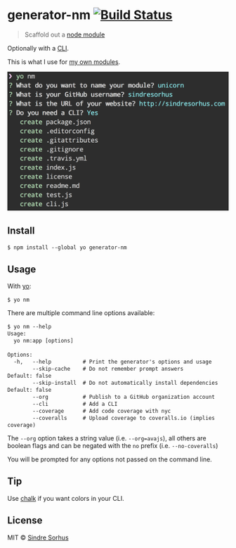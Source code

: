 # generator-nm [![Build Status](https://travis-ci.org/sindresorhus/generator-nm.svg?branch=master)](https://travis-ci.org/sindresorhus/generator-nm)

> Scaffold out a [node module](https://github.com/sindresorhus/node-module-boilerplate)

Optionally with a [CLI](http://en.wikipedia.org/wiki/Command-line_interface).

This is what I use for [my own modules](https://www.npmjs.com/~sindresorhus).

![](screenshot.png)


## Install

```
$ npm install --global yo generator-nm
```


## Usage

With [yo](https://github.com/yeoman/yo):

```
$ yo nm
```

There are multiple command line options available:

```
$ yo nm --help
Usage:
  yo nm:app [options]

Options:
  -h,   --help          # Print the generator's options and usage
        --skip-cache    # Do not remember prompt answers                      Default: false
        --skip-install  # Do not automatically install dependencies           Default: false
        --org           # Publish to a GitHub organization account
        --cli           # Add a CLI
        --coverage      # Add code coverage with nyc
        --coveralls     # Upload coverage to coveralls.io (implies coverage)
```

The `--org` option takes a string value (i.e. `--org=avajs`), all others are boolean flags and can be negated with the `no` prefix (i.e. `--no-coveralls`)

You will be prompted for any options not passed on the command line.

## Tip

Use [chalk](https://github.com/sindresorhus/chalk) if you want colors in your CLI.


## License

MIT © [Sindre Sorhus](https://sindresorhus.com)
